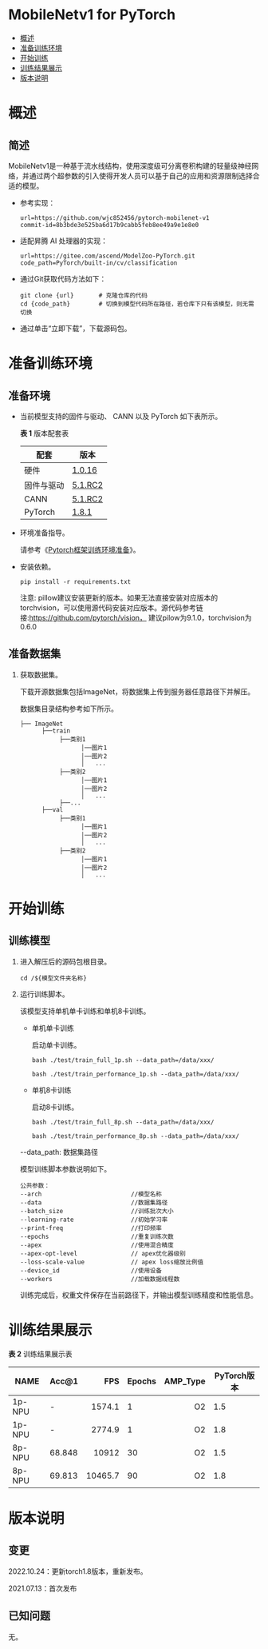 # MobileNetv1 for PyTorch

-   [概述](概述.md)
-   [准备训练环境](准备训练环境.md) 
-   [开始训练](开始训练.md)
-   [训练结果展示](训练结果展示.md)
-   [版本说明](版本说明.md)



# 概述
## 简述

 MobileNetv1是一种基于流水线结构，使用深度级可分离卷积构建的轻量级神经网络，并通过两个超参数的引入使得开发人员可以基于自己的应用和资源限制选择合适的模型。

- 参考实现：

  ```
  url=https://github.com/wjc852456/pytorch-mobilenet-v1
  commit-id=8b3bde3e525ba6d17b9cabb5feb8ee49a9e1e8e0
  ```

- 适配昇腾 AI 处理器的实现：

  ```
  url=https://gitee.com/ascend/ModelZoo-PyTorch.git
  code_path=PyTorch/built-in/cv/classification
  ```
  
- 通过Git获取代码方法如下：

  ```
  git clone {url}       # 克隆仓库的代码
  cd {code_path}        # 切换到模型代码所在路径，若仓库下只有该模型，则无需切换
  ```
  
- 通过单击“立即下载”，下载源码包。

# 准备训练环境

## 准备环境

- 当前模型支持的固件与驱动、 CANN 以及 PyTorch 如下表所示。

  **表 1**  版本配套表

  | 配套       | 版本                                                         |
  | ---------- | ------------------------------------------------------------ |
  | 硬件 | [1.0.16](https://www.hiascend.com/hardware/firmware-drivers?tag=commercial) |
  | 固件与驱动 | [5.1.RC2](https://www.hiascend.com/hardware/firmware-drivers?tag=commercial) |
  | CANN       | [5.1.RC2](https://www.hiascend.com/software/cann/commercial?version=5.1.RC2) |
  | PyTorch    | [1.8.1](https://gitee.com/ascend/pytorch/tree/master/)|

- 环境准备指导。

  请参考《[Pytorch框架训练环境准备](https://www.hiascend.com/document/detail/zh/ModelZoo/pytorchframework/ptes)》。
  
- 安装依赖。

  ```
  pip install -r requirements.txt
  ```
  注意: pillow建议安装更新的版本。如果无法直接安装对应版本的torchvision，可以使用源代码安装对应版本。源代码参考链接:https://github.com/pytorch/vision， 建议pilow为9.1.0，torchvision为0.6.0

## 准备数据集

1. 获取数据集。

   下载开源数据集包括ImageNet，将数据集上传到服务器任意路径下并解压。
   
   数据集目录结构参考如下所示。

   ```
   ├── ImageNet
         ├──train
              ├──类别1
                    │──图片1
                    │──图片2
                    │   ...       
              ├──类别2
                    │──图片1
                    │──图片2
                    │   ...   
              ├──...                     
         ├──val  
              ├──类别1
                    │──图片1
                    │──图片2
                    │   ...       
              ├──类别2
                    │──图片1
                    │──图片2
                    │   ...              
   ```

# 开始训练

## 训练模型

1. 进入解压后的源码包根目录。

   ```
   cd /${模型文件夹名称} 
   ```

2. 运行训练脚本。

   该模型支持单机单卡训练和单机8卡训练。

   - 单机单卡训练

     启动单卡训练。

     ```
     bash ./test/train_full_1p.sh --data_path=/data/xxx/    
     
     bash ./test/train_performance_1p.sh --data_path=/data/xxx/  
     ```

   - 单机8卡训练

     启动8卡训练。

     ```
     bash ./test/train_full_8p.sh --data_path=/data/xxx/   
     
     bash ./test/train_performance_8p.sh --data_path=/data/xxx/
     ```

    --data_path: 数据集路径

   模型训练脚本参数说明如下。

   ```
   公共参数：
   --arch                         //模型名称
   --data                         //数据集路径
   --batch_size                   //训练批次大小
   --learning-rate                //初始学习率
   --print-freq                   //打印频率
   --epochs                       //重复训练次数
   --apex                         //使用混合精度
   --apex-opt-level               // apex优化器级别
   --loss-scale-value             // apex loss缩放比例值
   --device_id                    //使用设备
   --workers                      //加载数据线程数
   ```

   训练完成后，权重文件保存在当前路径下，并输出模型训练精度和性能信息。

# 训练结果展示

**表 2**  训练结果展示表

| NAME    | Acc@1  |    FPS  | Epochs | AMP_Type | PyTorch版本 |
| ------- | -----  |   ---:  | ------ | -------: |  -------    |
| 1p-NPU  |   -    |  1574.1 |  1     |    O2    |   1.5    |
| 1p-NPU  |   -    |  2774.9 |  1     |    O2    |   1.8    |
| 8p-NPU  | 68.848 |  10912  |  30    |    O2    |   1.5    |
| 8p-NPU  | 69.813 | 10465.7 |  90    |    O2    |   1.8    |


# 版本说明

## 变更

2022.10.24：更新torch1.8版本，重新发布。

2021.07.13：首次发布  

## 已知问题

无。


